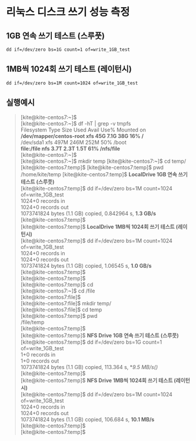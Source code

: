 # 리눅스 디스크 쓰기 성능 측정  
## 1GB 연속 쓰기 테스트 (스루풋)
```
dd if=/dev/zero bs=1G count=1 of=write_1GB_test
```
## 1MB씩 1024회 쓰기 테스트 (레이턴시)
```
dd if=/dev/zero bs=1M count=1024 of=write_1GB_test
```
## 실행예시  
> [kite@kite-centos7:~]$  
[kite@kite-centos7:~]$ df -hT | grep -v tmpfs  
Filesystem              Type      Size  Used Avail Use% Mounted on  
**/dev/mapper/centos-root xfs        45G  7.1G   38G  16% /**  
/dev/sda1               xfs       497M  246M  252M  50% /boot  
**file:/file              nfs       3.7T  2.3T  1.5T  61% /nfs/file**  
[kite@kite-centos7:~]$  
[kite@kite-centos7:~]$ mkdir temp
[kite@kite-centos7:~]$ cd temp/
[kite@kite-centos7:temp]$
[kite@kite-centos7:temp]$ pwd
/home/kite/temp
[kite@kite-centos7:temp]$ **LocalDrive 1GB 연속 쓰기 테스트 (스루풋)**  
[kite@kite-centos7:temp]$ dd if=/dev/zero bs=1M count=1024 of=write_1GB_test  
1024+0 records in  
1024+0 records out  
1073741824 bytes (1.1 GB) copied, 0.842964 s, **1.3 GB/s**  
[kite@kite-centos7:temp]$  
[kite@kite-centos7:temp]$ **LocalDrive 1MB씩 1024회 쓰기 테스트 (레이턴시)**   
[kite@kite-centos7:temp]$ dd if=/dev/zero bs=1M count=1024 of=write_1GB_test  
1024+0 records in  
1024+0 records out  
1073741824 bytes (1.1 GB) copied, 1.06545 s, **1.0 GB/s**  
[kite@kite-centos7:temp]$  
[kite@kite-centos7:temp]$  
[kite@kite-centos7:temp]$ cd  
[kite@kite-centos7:~]$ cd /file  
[kite@kite-centos7:file]$  
[kite@kite-centos7:file]$ mkdir temp/  
[kite@kite-centos7:file]$ cd temp  
[kite@kite-centos7:temp]$ pwd  
/file/temp  
[kite@kite-centos7:temp]$  
[kite@kite-centos7:temp]$ **NFS Drive 1GB 연속 쓰기 테스트 (스루풋)**  
[kite@kite-centos7:temp]$ dd if=/dev/zero bs=1G count=1 of=write_1GB_test  
1+0 records in  
1+0 records out  
1073741824 bytes (1.1 GB) copied, 113.364 s, **9.5 MB/s()*  
[kite@kite-centos7:temp]$  
[kite@kite-centos7:temp]$ **NFS Drive 1MB씩 1024회 쓰기 테스트 (레이턴시)**  
[kite@kite-centos7:temp]$ dd if=/dev/zero bs=1M count=1024 of=write_1GB_test  
1024+0 records in  
1024+0 records out  
1073741824 bytes (1.1 GB) copied, 106.684 s, **10.1 MB/s**  
[kite@kite-centos7:temp]$  
[kite@kite-centos7:temp]$  
